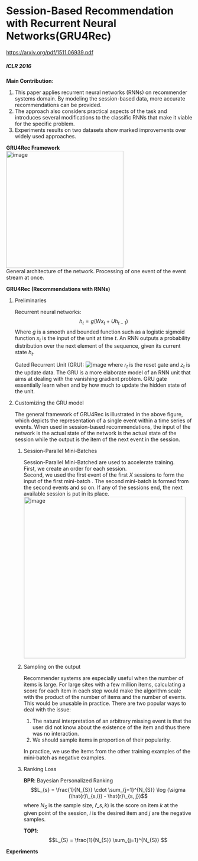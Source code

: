 # Session-Based Recommendation with Recurrent Neural Networks(GRU4Rec)
https://arxiv.org/pdf/1511.06939.pdf
##### *ICLR 2016*

**Main Contribution**:
1. This paper applies recurrent neural networks (RNNs) on recommender systems domain. By modeling the session-based data, more accurate recommendations can be provided.
2. The approach also considers practical aspects of the task and introduces several modifications to the classific RNNs that make it viable for the specific problem.
3. Experiments results on two datasets show marked improvements over widely used approaches.

**GRU4Rec Framework**  
<img width="317" alt="image" src="https://user-images.githubusercontent.com/49403324/207802990-2afdce54-ac24-4659-98c7-f23d560d028c.png">  
General architecture of the network. Processing of one event of the event stream at once.

**GRU4Rec (Recommendations with RNNs)**

1. Preliminaries

    Recurrent neural networks:
        $$h_{t} = g(W x_{t} + U h_{t-1})$$
        Where $g$ is a smooth and bounded function such as a logistic sigmoid function $x_{t}$ is the input of the unit at time $t$. An RNN outputs a probability                 distribution over the next element of the sequence, given its current state $h_{t}$.
        
    Gated Recurrent Unit (GRU):
    ![image](https://user-images.githubusercontent.com/49403324/207804249-8b55d284-2a37-4361-bfbc-8274adb28071.png)
    where $r_{t}$ is the reset gate and $z_{t}$ is the update data. The GRU is a more elaborate model of an RNN unit that aims at dealing with the vanishing gradient         problem. GRU gate essentially learn when and by how much to update the hidden state of the unit.
    
2. Customizing the GRU model

    The general framework of GRU4Rec is illustrated in the above figure, which depicts the representation of a single event within a time series of events. When           used in session-based recommendations, the input of the network is the actual state of the network is the actual state of the session while the output is the           item of the next event in the session.
    
    1. Session-Parallel Mini-Batches

        Session-Parallel Mini-Batched are used to accelerate training.  
        First, we create an order for each session.  
        Second, we used the first event of the first $X$ sessions to form the input of the first mini-batch . The second mini-batch is formed from the second events           and so on. If any of the sessions end, the next available session is put in its place.  
        <img width="437" alt="image" src="https://user-images.githubusercontent.com/49403324/207808027-2c5ca456-a754-4b8f-bf10-de7cb4b48776.png">
        
    2. Sampling on the output
        
        Recommender systems are especially useful when the number of items is large. For large sites with a few million items, calculating a score for each item in             each step would make the algorithm scale with the product of the number of items and the number of events. This would be unusable in practice. There are two popular ways to deal with the issue:
        1. The natural interpretation of an arbitrary missing event is that the user did not know about the existence of the item and thus there was no interaction.
        2. We should sample items in proportion of their popularity.

        In practice, we use the items from the other training examples of the mini-batch as negative examples.

    3. Ranking Loss

        **BPR**: Bayesian Personalized Ranking
        $$L_{s} = \frac{1}{N_{S}} \cdot \sum_{j=1}^{N_{S}} \log (\sigma (\hat{r}\_{s,i}) - \hat{r}\_{s, j})$$
        where $N_{S}$ is the sample size, $\hat{r}\_{s,k})$ is the score on item $k$ at the given point of the session, $i$ is the desired item and $j$ are the                 negative samples.
        
        **TOP1**:
        $$L_{S} = \frac{1}{N_{S}}  \sum_{j=1}^{N_{S}} $$
        
**Experiments**
